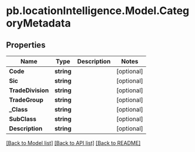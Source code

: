 # pb.locationIntelligence.Model.CategoryMetadata
## Properties

Name | Type | Description | Notes
------------ | ------------- | ------------- | -------------
**Code** | **string** |  | [optional] 
**Sic** | **string** |  | [optional] 
**TradeDivision** | **string** |  | [optional] 
**TradeGroup** | **string** |  | [optional] 
**_Class** | **string** |  | [optional] 
**SubClass** | **string** |  | [optional] 
**Description** | **string** |  | [optional] 

[[Back to Model list]](../README.md#documentation-for-models) [[Back to API list]](../README.md#documentation-for-api-endpoints) [[Back to README]](../README.md)

